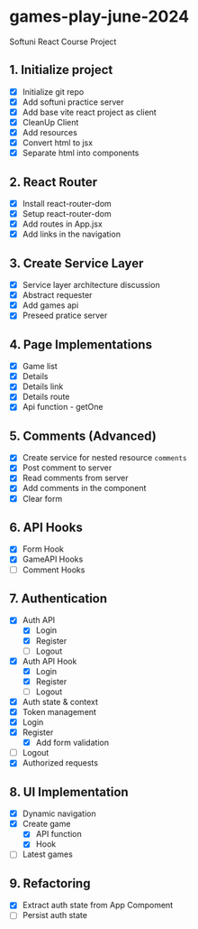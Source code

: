 # games-play-june-2024
Softuni React Course Project

## 1. Initialize project
 - [x] Initialize git repo
 - [x] Add softuni practice server
 - [x] Add base vite react project as client
 - [x] CleanUp Client
 - [x] Add resources 
 - [x] Convert html to jsx
 - [x] Separate html into components
## 2. React Router
 - [x] Install react-router-dom
 - [x] Setup react-router-dom
 - [x] Add routes in App.jsx
 - [x] Add links in the navigation
## 3. Create Service Layer
 - [x] Service layer architecture discussion
 - [x] Abstract requester
 - [x] Add games api
 - [x] Preseed pratice server
## 4. Page Implementations
 - [x] Game list
 - [x] Details
  - [x] Details link
  - [x] Details route
  - [x] Api function - getOne
## 5. Comments (Advanced)
  - [x] Create service for nested resource `comments`
  - [x] Post comment to server
  - [x] Read comments from server
  - [x] Add comments in the component
  - [x] Clear form
## 6. API Hooks
  - [x] Form Hook
  - [x] GameAPI Hooks
  - [ ] Comment Hooks
## 7. Authentication
  - [x] Auth API
    - [x] Login
    - [x] Register
    - [ ] Logout
  - [x] Auth API Hook
    - [x] Login
    - [x] Register
    - [ ] Logout
  - [x] Auth state & context
  - [x] Token management
  - [x] Login
  - [x] Register
    - [x] Add form validation
  - [ ] Logout
  - [x] Authorized requests
## 8. UI Implementation
  - [x] Dynamic navigation
  - [x] Create game
    - [x] API function
    - [x] Hook
  - [ ] Latest games
## 9. Refactoring 
  - [x] Extract auth state from App Compoment
  - [ ] Persist auth state